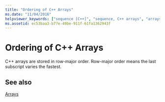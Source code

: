 ```yaml
---
title: "Ordering of C++ Arrays"
ms.date: "11/04/2016"
helpviewer_keywords: ["sequence [C++]", "sequence, C++ arrays", "arrays [C++]"]
ms.assetid: ec53baa3-b77e-49be-911f-61fa1362943f
---
```

# Ordering of C++ Arrays

C++ arrays are stored in row-major order. Row-major order means the last subscript varies the fastest.

## See also

[Arrays](../cpp/arrays-cpp.md)